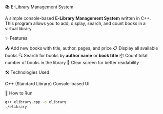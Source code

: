 📚 E-Library Management System

A simple console-based **E-Library Management System** written in C++.  
This program allows you to add, display, search, and count books in a virtual library.

✨ Features

 📥 Add new books with title, author, pages, and price
 📋 Display all available books
 🔍 Search for books by **author name** or **book title**
 📦 Count total number of books in the library
 🧹 Clear screen for better readability

🛠️ Technologies Used

 C++ (Standard Library)
 Console-based UI

📂 How to Run

```bash
g++ elibrary.cpp -o elibrary
./elibrary
